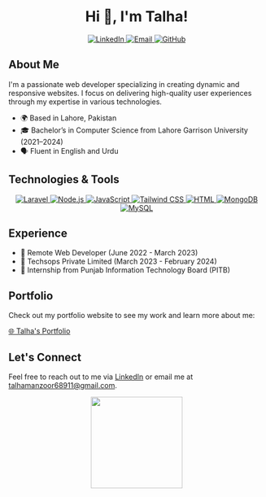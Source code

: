 <!-- Markdown Header -->
<h1 align="center">Hi 👋, I'm Talha!</h1>

<p align="center">
  <a href="https://www.linkedin.com/in/talha-manzoor-112a57269" target="_blank">
    <img src="https://img.shields.io/badge/LinkedIn-Talha%20Manzoor-blue?logo=linkedin&logoColor=white" alt="LinkedIn" />
  </a>
  <a href="mailto:talhamanzoor68911@gmail.com">
    <img src="https://img.shields.io/badge/Email-talhamanzoor68911@gmail.com-red?logo=gmail&logoColor=white" alt="Email" />
  </a>
  <a href="https://github.com/Talha6891" target="_blank">
    <img src="https://img.shields.io/badge/GitHub-Talha6891-black?logo=github&logoColor=white" alt="GitHub" />
  </a>
</p>

<!-- About Me Section -->
## About Me

I'm a passionate web developer specializing in creating dynamic and responsive websites. I focus on delivering high-quality user experiences through my expertise in various technologies.

- 🌍 Based in Lahore, Pakistan
- 🎓 Bachelor’s in Computer Science from Lahore Garrison University (2021–2024)
- 🗣️ Fluent in English and Urdu

## Technologies & Tools

<p align="center">
  <a href="https://laravel.com/" target="_blank">
    <img src="https://img.icons8.com/ios/50/ffffff/laravel.png" alt="Laravel" title="Laravel" />
  </a>
  <a href="https://nodejs.org/" target="_blank">
    <img src="https://img.icons8.com/ios/50/ffffff/nodejs.png" alt="Node.js" title="Node.js" />
  </a>
  <a href="https://developer.mozilla.org/en-US/docs/Web/JavaScript" target="_blank">
    <img src="https://img.icons8.com/ios/50/ffffff/javascript.png" alt="JavaScript" title="JavaScript" />
  </a>
  <a href="https://tailwindcss.com/" target="_blank">
    <img src="https://img.icons8.com/ios/50/ffffff/tailwindcss.png" alt="Tailwind CSS" title="Tailwind CSS" />
  </a>
  <a href="https://developer.mozilla.org/en-US/docs/Web/HTML" target="_blank">
    <img src="https://img.icons8.com/ios/50/ffffff/html-5.png" alt="HTML" title="HTML" />
  </a>
  <a href="https://www.mongodb.com/" target="_blank">
    <img src="https://img.icons8.com/ios/50/ffffff/mongodb.png" alt="MongoDB" title="MongoDB" />
  </a>
  <a href="https://www.mysql.com/" target="_blank">
    <img src="https://img.icons8.com/ios/50/ffffff/mysql.png" alt="MySQL" title="MySQL" />
  </a>
</p>

## Experience

- 💼 Remote Web Developer (June 2022 - March 2023)
- 💼 Techsops Private Limited (March 2023 - February 2024)
- 🏢 Internship from Punjab Information Technology Board (PITB)

## Portfolio

Check out my portfolio website to see my work and learn more about me:

[🌐 Talha's Portfolio](https://talha-portfolio-1.vercel.app)

## Let's Connect

Feel free to reach out to me via [LinkedIn](https://www.linkedin.com/in/talha-manzoor-112a57269) or email me at [talhamanzoor68911@gmail.com](mailto:talhamanzoor68911@gmail.com).

<!-- GitHub Stats -->
<p align="center">
  <img height="180em" src="https://github-readme-stats.vercel.app/api?username=Talha6891&show_icons=true&hide_border=true&count_private=true&include_all_commits=true&hide_title=true&theme=radical" />
</p>
